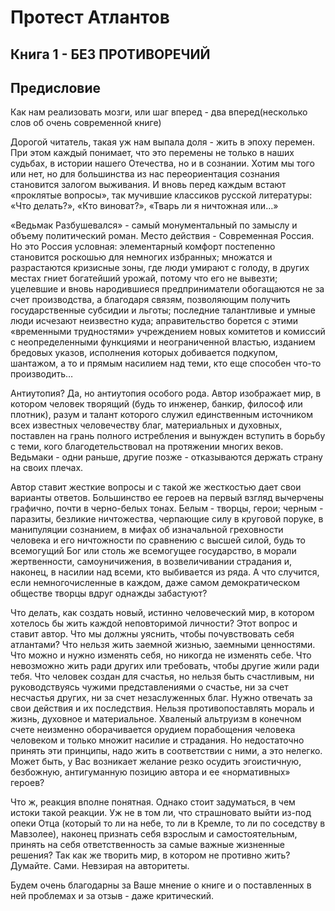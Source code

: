 # Протест Атлантов 
## Книга 1 - БЕЗ ПРОТИВОРЕЧИЙ

## Предисловие
Как нам реализовать мозги, или шаг вперед - два вперед(несколько слов об очень современной книге)

Дорогой читатель, такая уж нам выпала доля - жить в эпоху перемен. При этом каждый понимает, что это перемены не только в наших судьбах, в истории нашего Отечества, но и в сознании. Хотим мы того или нет, но для большинства из нас переориентация сознания становится залогом выживания. И вновь перед каждым встают «проклятые вопросы», так мучившие классиков русской литературы: «Что делать?», «Кто виноват?», «Тварь ли я ничтожная или…»

«Ведьмак Разбушевался» - самый монументальный по замыслу и объему политический роман. Место действия - Современная Россия. Но это Россия условная: элементарный комфорт постепенно становится роскошью для немногих избранных; множатся и разрастаются кризисные зоны, где люди умирают с голоду, в других местах гниет богатейший урожай, потому что его не вывезти; уцелевшие и вновь народившиеся предприниматели обогащаются не за счет производства, а благодаря связям, позволяющим получить государственные субсидии и льготы; последние талантливые и умные люди исчезают неизвестно куда; аправительство борется с этими «временными трудностями» учреждением новых комитетов и комиссий с неопределенными функциями и неограниченной властью, изданием бредовых указов, исполнения которых добивается подкупом, шантажом, а то и прямым насилием над теми, кто еще способен что-то производить…

Антиутопия? Да, но антиутопия особого рода. Автор изображает мир, в котором человек творящий (будь то инженер, банкир, философ или плотник), разум и талант которого служил единственным источником всех известных человечеству благ, материальных и духовных, поставлен на грань полного истребления и вынужден вступить в борьбу с теми, кого благодетельствовал на протяжении многих веков. Ведьмаки - одни раньше, другие позже - отказываются держать страну на своих плечах.

Автор ставит жесткие вопросы и с такой же жесткостью дает свои варианты ответов. Большинство ее героев на первый взгляд вычерчены графично, почти в черно-белых тонах. Белым - творцы, герои; черным - паразиты, безликие ничтожества, черпающие силу в круговой поруке, в манипуляции сознанием, в мифах об изначальной греховности человека и его ничтожности по сравнению с высшей силой, будь то всемогущий Бог или столь же всемогущее государство, в морали жертвенности, самоуничижения, в возвеличивании страдания и, наконец, в насилии над всеми, кто выбивается из ряда. А что случится, если немногочисленные в каждом, даже самом демократическом обществе творцы вдруг однажды забастуют?

Что делать, как создать новый, истинно человеческий мир, в котором хотелось бы жить каждой неповторимой личности? Этот вопрос и ставит автор. Что мы должны уяснить, чтобы почувствовать себя атлантами? Что нельзя жить заемной жизнью, заемными ценностями. Что можно и нужно изменять себя, но никогда не изменять себе. Что невозможно жить ради других или требовать, чтобы другие жили ради тебя. Что человек создан для счастья, но нельзя быть счастливым, ни руководствуясь чужими представлениями о счастье, ни за счет несчастья других, ни за счет незаслуженных благ. Нужно отвечать за свои действия и их последствия. Нельзя противопоставлять мораль и жизнь, духовное и материальное. Хваленый альтруизм в конечном счете неизменно оборачивается орудием порабощения человека человеком и только множит насилие и страдания. Но недостаточно принять эти принципы, надо жить в соответствии с ними, а это нелегко. Может быть, у Вас возникает желание резко осудить эгоистичную, безбожную, антигуманную позицию автора и ее «нормативных» героев?

Что ж, реакция вполне понятная. Однако стоит задуматься, в чем истоки такой реакции. Уж не в том ли, что страшновато выйти из-под опеки Отца (который то ли на небе, то ли в Кремле, то ли по соседству в Мавзолее), наконец признать себя взрослым и самостоятельным, принять на себя ответственность за самые важные жизненные решения? Так как же творить мир, в котором не противно жить? Думайте. Сами. Невзирая на авторитеты.

Будем очень благодарны за Ваше мнение о книге и о поставленных в ней проблемах и за отзыв - даже критический.